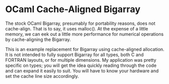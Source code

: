 # __OCaml Cache-Aligned Bigarray__

The stock OCaml Bigarray, presumably for portability reasons, does not cache-align.  That 
is to say, it uses malloc().  At the expense of a little memory, we can 
eek out a little more performance for numerical operations by cache-aligning
the Bigarray.

This is an example replacement for Bigarray using cache-aligned allocation.  It 
is not intended to fully support Bigarray for all types, both C and FORTRAN
layouts, or for multiple dimensions.  My application was pretty specific on
types; you will get the idea quickly reading through the code and can expand it 
easily to suit.  You will have to know your hardware and set the cache line 
size accordingly.
